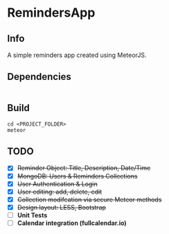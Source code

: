 # RemindersApp

## Info
A simple reminders app created using MeteorJS.

## Dependencies
```
```

## Build
```
cd <PROJECT_FOLDER>
meteor
```

## TODO
- [x] ~~Reminder Object: Title, Description, Date/Time~~
- [x] ~~MongoDB: Users & Reminders Collections~~
- [x] ~~User Authentication & Login~~
- [x] ~~User editing: add, delete, edit~~
- [x] ~~Collection modifcation via secure Meteor methods~~
- [x] ~~Design layout: LESS, Bootstrap~~
- [ ] **Unit Tests**
- [ ] **Calendar integration (fullcalendar.io)**
